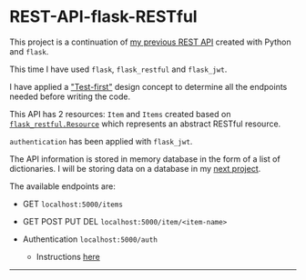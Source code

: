 # REST-API-flask-RESTful

This project is a continuation of [my previous REST API](https://github.com/NeryCaballero/REST-API-flask) created with Python and ```flask```. 

This time I have used ```flask```, ```flask_restful``` and ```flask_jwt```.

I have applied a ["Test-first"](https://github.com/NeryCaballero/REST-API-flask-RESTful/blob/main/Test-first-API-design.md) design concept to determine all the endpoints needed before writing the code.

This API has 2 resources: ```Item``` and ```Items``` created based on [```flask_restful.Resource```](https://www.kite.com/python/docs/flask_restful.Resource) which represents an abstract RESTful resource. 

`authentication` has been applied with `flask_jwt`.

The API information is stored in memory database in the form of a list of dictionaries.
I will be storing data on a database in my [next project]().

The available endpoints are:
- GET `localhost:5000/items`
- GET POST PUT DEL `localhost:5000/item/<item-name>`

- Authentication  `localhost:5000/auth`
  - Instructions [here](https://github.com/NeryCaballero/REST-API-flask-RESTful/blob/main/flask_jwt.md)

<hr>